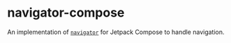 # navigator-compose

An implementation of [`navigator`](https://github.com/KaustubhPatange/navigator) for Jetpack Compose to handle navigation.
